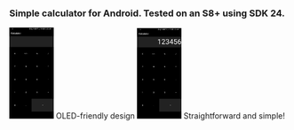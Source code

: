 ### Simple calculator for Android. Tested on an S8+ using SDK 24.

<img src="./screenshots/1.png" alt="Uno" style="width: 80px;"/>
OLED-friendly design

<img src="./screenshots/2.png" alt="Dos" style="width: 80px;"/>
Straightforward and simple!
